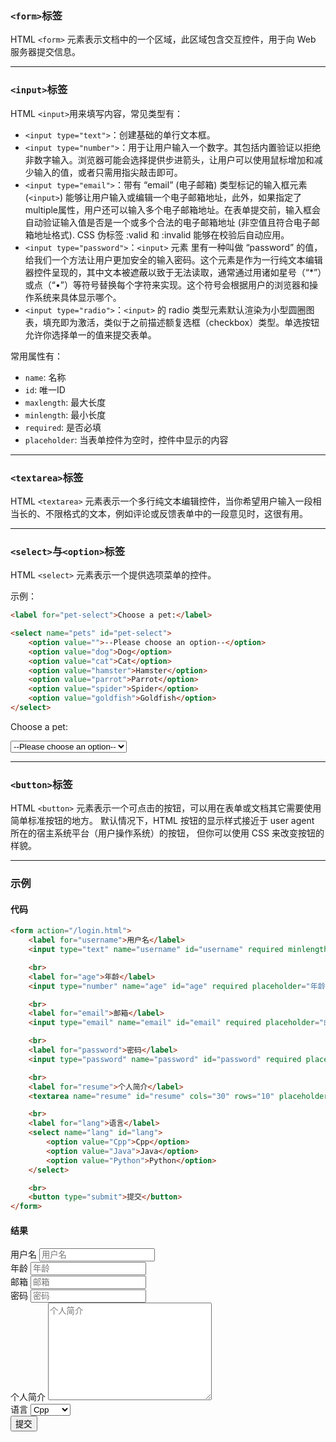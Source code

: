 ### `<form>`标签
HTML `<form>` 元素表示文档中的一个区域，此区域包含交互控件，用于向 Web 服务器提交信息。

---

### `<input>`标签
HTML `<input>`用来填写内容，常见类型有：

- `<input type="text">`：创建基础的单行文本框。
- `<input type="number">`：用于让用户输入一个数字。其包括内置验证以拒绝非数字输入。浏览器可能会选择提供步进箭头，让用户可以使用鼠标增加和减少输入的值，或者只需用指尖敲击即可。
- `<input type="email">`：带有 “email” (电子邮箱) 类型标记的输入框元素 (`<input>`) 能够让用户输入或编辑一个电子邮箱地址，此外，如果指定了multiple属性，用户还可以输入多个电子邮箱地址。在表单提交前，输入框会自动验证输入值是否是一个或多个合法的电子邮箱地址 (非空值且符合电子邮箱地址格式). CSS 伪标签 :valid 和 :invalid 能够在校验后自动应用。
- `<input type="password">`：`<input>` 元素 里有一种叫做 “password” 的值，给我们一个方法让用户更加安全的输入密码。这个元素是作为一行纯文本编辑器控件呈现的，其中文本被遮蔽以致于无法读取，通常通过用诸如星号（“*”）或点（“•”）等符号替换每个字符来实现。这个符号会根据用户的浏览器和操作系统来具体显示哪个。
- `<input type="radio">`：`<input>` 的 radio 类型元素默认渲染为小型圆圈图表，填充即为激活，类似于之前描述额复选框（checkbox）类型。单选按钮允许你选择单一的值来提交表单。

常用属性有：

- `name`: 名称
- `id`: 唯一ID
- `maxlength`: 最大长度
- `minlength`: 最小长度
- `required`: 是否必填
- `placeholder`: 当表单控件为空时，控件中显示的内容

---

### `<textarea>`标签
HTML `<textarea>` 元素表示一个多行纯文本编辑控件，当你希望用户输入一段相当长的、不限格式的文本，例如评论或反馈表单中的一段意见时，这很有用。

---

### `<select>`与`<option>`标签
HTML `<select>` 元素表示一个提供选项菜单的控件。

示例：
```html
<label for="pet-select">Choose a pet:</label>

<select name="pets" id="pet-select">
    <option value="">--Please choose an option--</option>
    <option value="dog">Dog</option>
    <option value="cat">Cat</option>
    <option value="hamster">Hamster</option>
    <option value="parrot">Parrot</option>
    <option value="spider">Spider</option>
    <option value="goldfish">Goldfish</option>
</select>
```

<label for="pet-select">Choose a pet:</label>

<select name="pets" id="pet-select">
    <option value="">--Please choose an option--</option>
    <option value="dog">Dog</option>
    <option value="cat">Cat</option>
    <option value="hamster">Hamster</option>
    <option value="parrot">Parrot</option>
    <option value="spider">Spider</option>
    <option value="goldfish">Goldfish</option>
</select>

---

### `<button>`标签
HTML `<button>` 元素表示一个可点击的按钮，可以用在表单或文档其它需要使用简单标准按钮的地方。 默认情况下，HTML 按钮的显示样式接近于 user agent 所在的宿主系统平台（用户操作系统）的按钮， 但你可以使用 CSS 来改变按钮的样貌。

---

### 示例
#### 代码
```html
<form action="/login.html">
    <label for="username">用户名</label>
    <input type="text" name="username" id="username" required minlength="3" maxlength="15" placeholder="用户名">

    <br>
    <label for="age">年龄</label>
    <input type="number" name="age" id="age" required placeholder="年龄">

    <br>
    <label for="email">邮箱</label>
    <input type="email" name="email" id="email" required placeholder="邮箱">

    <br>
    <label for="password">密码</label>
    <input type="password" name="password" id="password" required placeholder="密码">

    <br>
    <label for="resume">个人简介</label>
    <textarea name="resume" id="resume" cols="30" rows="10" placeholder="个人简介"></textarea>

    <br>
    <label for="lang">语言</label>
    <select name="lang" id="lang">
        <option value="Cpp">Cpp</option>
        <option value="Java">Java</option>
        <option value="Python">Python</option>
    </select>

    <br>
    <button type="submit">提交</button>
</form>
```

#### 结果
<form action="/login.html">
<label for="username">用户名</label>
<input type="text" name="username" id="username" required minlength="3" maxlength="15" placeholder="用户名">

<br>
<label for="age">年龄</label>
<input type="number" name="age" id="age" required placeholder="年龄">

<br>
<label for="email">邮箱</label>
<input type="email" name="email" id="email" required placeholder="邮箱">

<br>
<label for="password">密码</label>
<input type="password" name="password" id="password" required placeholder="密码">

<br>
<label for="resume">个人简介</label>
<textarea name="resume" id="resume" cols="30" rows="10" placeholder="个人简介"></textarea>

<br>
<label for="lang">语言</label>
<select name="lang" id="lang">
    <option value="Cpp">Cpp</option>
    <option value="Java">Java</option>
    <option value="Python">Python</option>
</select>

<br>
<button type="submit">提交</button>
</form>